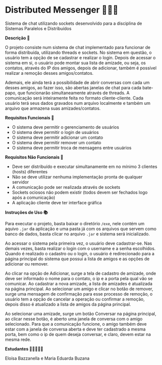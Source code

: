 # Distributed Messenger 👨‍👨‍👧
Sistema de chat utilizando sockets desenvolvido para a disciplina de Sistemas Paralelos e Distribuídos

**Descrição 📍**

O projeto consiste num sistema de chat implementado para funcionar de forma distribuída, utilizando threads e sockets. No sistema em questão, o usuário tem a opção de se cadastrar e realizar o login. Depois de acessar o sistema em si, o usuário pode montar sua lista de amizade, ou seja, os contatos, através do IP dos amigos, depois de adicionar, também é possível realizar a remoção desses amigos/contatos.

Ademais, ele ainda terá a possibilidade de abrir conversas com cada um desses amigos, ao fazer isso, são abertas janelas de chat para cada bate-papo, que funcionarão simultaneamente através de threads. A comunicação será inteiramente feita no formato cliente-cliente. Cada usuário terá seus dados gravados num arquivo localmente e também um arquivo que armazena suas amizades/contatos.

**Requisitos Funcionais 📜**

- O sistema deve permitir o gerenciamento de usuários
- O sistema deve permitir o login de usuários
- O sistema deve permitir adicionar um contato
- O sistema deve permitir remover um contato
- O sistema deve permitir troca de mensagens entre usuários

**Requisitos Não Funcionais 📜**

- Deve ser distribuído e executar simultanamente em no mínimo 3 clientes (hosts) diferentes
- Não se deve utilizar nenhuma implementação pronta de qualquer servidor
- A comunicação pode ser realizada através de sockets
- Sockets ociosos não podem existir (todos devem ser fechados logo após a comunicação)
- A aplicação cliente deve ter interface gráfica

**Instruções de Uso 📚** 

Para executar o projeto, basta baixar o diretório `/exe`, nele contém um aquivo `.jar` da aplicação e uma pasta já com os arquivos que servem como banco de dados, basta clicar no arquivo `.jar` e sistema será inicializado.

Ao acessar o sistema pela primeira vez, o usuário deve cadastrar-se. Nas demais vezes, basta realizar o login com o username e a senha escolhidos. Quando é realizado o cadastro ou o login, o usuário é redirecionado para a página principal do sistema que possui a lista de amigos e as opções de adicionar ou remover. 

Ao clicar na opção de Adicionar, surge a tela de cadastro de amizade, onde deve ser informado o nome para o contato, o ip e a porta pela qual vão se comunicar. Ao cadastrar a nova amizade, a lista de amizades é atualizada na página principal. Ao selecionar um amigo e clicar no botão de remover, surge uma mensagem de confirmação para esse processo de remoção, o usuário tem a opção de cancelar a operação ou confirmar a remoção, depois disso é atualizado a lista de amigos da página principal.

Ao selecionar uma amizade, surge um botão Conversar na página principal, ao clicar nesse botão, é aberto uma janela de conversa com o amigo selecionado. Para que a comunicação funcione, o amigo também deve estar com a janela de conversa aberta e deve ter cadastrado a mesma porta, bem como o ip de quem deseja conversar, e claro, devem estar na mesma rede.

**Estudantes 👩🏼‍🤝‍👩🏻**

Eloísa Bazzanella e Maria Eduarda Buzana
